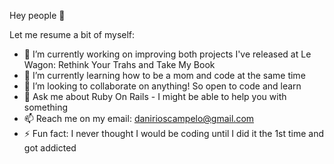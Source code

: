 Hey people 👋

Let me resume a bit of myself:
- 🔭 I’m currently working on improving both projects I've released at Le Wagon: Rethink Your Trahs and Take My Book
- 🌱 I’m currently learning how to be a mom and code at the same time
- 👯 I’m looking to collaborate on anything! So open to code and learn
- 💬 Ask me about Ruby On Rails - I might be able to help you with something
- 📫 Reach me on my email: danirioscampelo@gmail.com
- ⚡ Fun fact: I never thought I would be coding until I did it the 1st time and got addicted 

